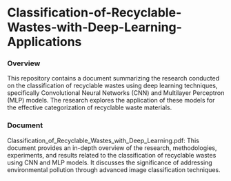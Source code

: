 # Classification-of-Recyclable-Wastes-with-Deep-Learning-Applications

### Overview
This repository contains a document summarizing the research conducted on the classification of recyclable wastes using deep learning techniques, specifically Convolutional Neural Networks (CNN) and Multilayer Perceptron (MLP) models. The research explores the application of these models for the effective categorization of recyclable waste materials.

### Document
Classification_of_Recyclable_Wastes_with_Deep_Learning.pdf: This document provides an in-depth overview of the research, methodologies, experiments, and results related to the classification of recyclable wastes using CNN and MLP models. It discusses the significance of addressing environmental pollution through advanced image classification techniques.
